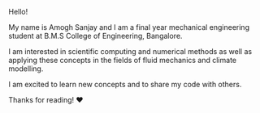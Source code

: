 Hello! 

My name is Amogh Sanjay and I am a final year mechanical engineering student at B.M.S College of Engineering, Bangalore.

I am interested in scientific computing and numerical methods as well as applying these concepts in the fields of fluid mechanics and climate modelling.

I am excited to learn new concepts and to share my code with others.

Thanks for reading! ❤


<!---
Amogh2001/Amogh2001 is a ✨ special ✨ repository because its `README.md` (this file) appears on your GitHub profile.
You can click the Preview link to take a look at your changes.
--->
